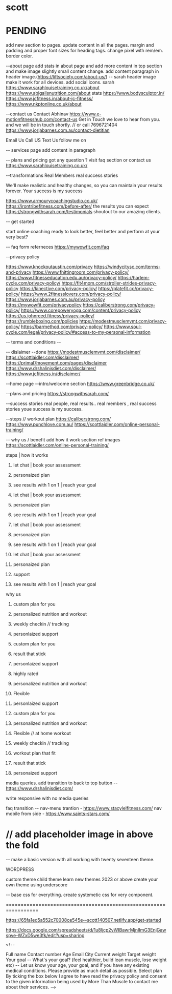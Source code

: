 # scott

PENDING
=================================================================
add new section to pages.
update content in all the pages.
margin and padding and proper font sizes for heading tags.
change pixel with rem/em.
border color.



--about page
 add stats in about page and add more content in top section and make image slightly small
content change. add content paragraph in header image.(https://liftsociety.com/about-us/) -- sarah
header image make it work for all devices. add social icons.
sarah https://www.sarahlouisetraining.co.uk/about
https://www.abigailsnutrition.com/about
stats https://www.bodysculptor.in/
https://www.jcfitness.in/about-jc-fitness/
https://www.nkptonline.co.uk/about

--contact us
Contact Abhinav https://www.e-motionfitnesshub.com/contact-us
Get in Touch
we love to hear from you.
and we will be in touch shortly. // or call 7696721404
https://www.jorjabarnes.com.au/contact-dietitian

Email Us
Call US
Text Us
follow me on

-- services page
add content in paragraph

-- plans and pricing
got any question ?
visit faq section or contact us https://www.sarahlouisetraining.co.uk/

--transformations
Real Members real success stories

We'll make realistic and healthy changes, so you can maintain your results forever. Your success is my success

https://www.armourycoachingstudio.co.uk/
https://irontribefitness.com/before-after/
the results you can expect
https://strongwithsarah.com/testimonials
shoutout to our amazing clients.


-- get started

start online coaching
ready to look better, feel better and perform at your very best?

-- faq
form referneces
https://mywowfit.com/faq


--privacy policy


https://www.knockoutaustin.com/privacy
https://windycitysc.com/terms-and-privacy
https://www.fhittingroom.com/privacy-policy/
https://www.fitnesseducation.edu.au/privacy-policy/
https://harlem-cycle.com/privacy-policy/
https://fit4mom.com/stroller-strides-privacy-policy
https://kinective.com/privacy-policy/
https://platefit.co/privacy-policy/
https://www.2fitnesslovers.com/privacy-policy/
https://www.jorjabarnes.com.au/privacy-policy
https://mywowfit.com/privacypolicy
https://caliberstrong.com/privacy-policy/
https://www.corepoweryoga.com/content/privacy-policy
https://us.johnreed.fitness/privacy-policy/
https://rumbleboxing.com/policies
https://modestmusclemvmt.com/privacy-policy/
https://barmethod.com/privacy-policy/
https://www.soul-cycle.com/legal/privacy-policy/#access-to-my-personal-information


-- terms and conditions --



-- dislaimer --done
https://modestmusclemvmt.com/disclaimer/
https://scottlaidler.com/disclaimer/
https://primal7movement.com/pages/disclaimer
https://www.drshalinisdiet.com/disclaimer/
https://www.jcfitness.in/disclaimer/

--home page
 --intro/welcome section
https://www.greenbridge.co.uk/

--plans and pricing
https://strongwithsarah.com/


--success stories
real people, real results..
real members , real success stories
youe  success is my success.

--steps // workout plan
https://caliberstrong.com/
https://www.punchlove.com.au/
https://scottlaidler.com/online-personal-training/


-- why us / benefit
add how it work section
ref images
https://scottlaidler.com/online-personal-training/


steps | how it works

1. let chat | book your assessment
2. personaized plan
3. see results with 1 on 1 | reach your goal

1. let chat | book your assessment
2. personaized plan
3. see results with 1 on 1 | reach your goal

1. let chat | book your assessment
2. personaized plan
3. see results with 1 on 1 | reach your goal


1. let chat | book your assessment
2. personaized plan
3. support
4. see results with 1 on 1 | reach your goal



why us

1. custom plan for you
2. personalized nutrition and workout
3. weekly checkin // tracking
4. personlaized support

1. custom plan for you
2. result that stick
3. personlaized support 

1. highly rated
2. personalized nutrition and workout
3. Flexible
4. personlaized support 

1. custom plan for you
2. personalized nutrition and workout
3. Flexible // at home workout
4. weekly checkin // tracking

1. workout plan that fit
2. result that stick
3. personaized support

































media queries.
add transition to back to top button -- https://www.drshalinisdiet.com/

write responsive with no media queries

faq transition --
nav-menu trantion - https://www.stacylelfitness.com/
nav mobile from side  - https://www.saints-stars.com/



// add placeholder image in above the fold
=================================================================
 -- make a basic version with all working with twenty seventeen theme.

WORDPRESS

custom theme
child theme
learn new themes 2023 or above
create your own theme using underscore


-- base css for everything.
 create systemetic css for very component.

=================================================================


https://65fa1ed5a552c70008ce545e--scott140507.netlify.app/get-started

https://docs.google.com/spreadsheets/d/1u8ljcp2vWIBawrMjnIImG3EnjGawspve-WZxD5we3fk/edit?usp=sharing



<!-- Contact Form Section -->
    <!--
Full name
Contact number
Age
Email
City
Current weight
Target weight
Your goal
-- What's your goal? (feel healthier, build lean muscle, lose weight etc)
-- Let us know your age, your goal, and if you have any existing medical conditions. Please provide as much detail as possible.
Select plan
By ticking the box below I agree to have read the privacy policy and consent to the given information being used by More Than Muscle to contact me about their services.
-->